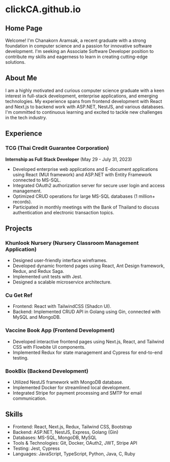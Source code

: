 ﻿# clickCA.github.io

## Home Page

Welcome! I'm Chanakorn Aramsak, a recent graduate with a strong foundation in computer science and a passion for innovative software development. I'm seeking an Associate Software Developer position to contribute my skills and eagerness to learn in creating cutting-edge solutions.

## About Me

I am a highly motivated and curious computer science graduate with a keen interest in full-stack development, enterprise applications, and emerging technologies. My experience spans from frontend development with React and Next.js to backend work with ASP.NET, NestJS, and various databases. I'm committed to continuous learning and excited to tackle new challenges in the tech industry.

## Experience

### TCG (Thai Credit Guarantee Corporation)

**Internship as Full Stack Developer** (May 29 - July 31, 2023)

- Developed enterprise web applications and E-document applications using React (MUI framework) and ASP.NET with Entity Framework connected to MS-SQL.
- Integrated OAuth2 authorization server for secure user login and access management.
- Optimized CRUD operations for large MS-SQL databases (1 million+ records).
- Participated in monthly meetings with the Bank of Thailand to discuss authentication and electronic transaction topics.

## Projects

### Khunlook Nursery (Nursery Classroom Management Application)

- Designed user-friendly interface wireframes.
- Developed dynamic frontend pages using React, Ant Design framework, Redux, and Redux Saga.
- Implemented unit tests with Jest.
- Designed a scalable microservice architecture.

### Cu Get Ref

- Frontend: React with TailwindCSS (Shadcn UI).
- Backend: Implemented CRUD API in Golang using Gin, connected with MySQL and MongoDB.

### Vaccine Book App (Frontend Development)

- Developed interactive frontend pages using Next.js, React, and Tailwind CSS with Flowbite UI components.
- Implemented Redux for state management and Cypress for end-to-end testing.

### BookBix (Backend Development)

- Utilized NestJS framework with MongoDB database.
- Implemented Docker for streamlined local development.
- Integrated Stripe for payment processing and SMTP for email communication.

## Skills

- Frontend: React, Next.js, Redux, Tailwind CSS, Bootstrap
- Backend: ASP.NET, NestJS, Express, Golang (Gin)
- Databases: MS-SQL, MongoDB, MySQL
- Tools & Technologies: Git, Docker, OAuth2, JWT, Stripe API
- Testing: Jest, Cypress
- Languages: JavaScript, TypeScript, Python, Java, C, Ruby

